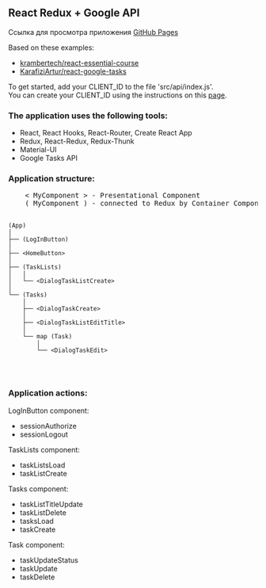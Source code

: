 <h2>React Redux + Google API</h2>
<p>
  Ссылка для просмотра приложения <a href='https://romankamlykov.github.io/react_redux_google_tasks_api_app/' target='_blank'>GitHub Pages</a>
</p>
<p>
  Based on these examples:
  <ul>
    <li>
      <a href="https://github.com/krambertech/react-essential-course/tree/master/06-real-world" target="_blank">krambertech/react-essential-course</a>
    </li>
    <li>
      <a href="https://github.com/KarafiziArtur/react-google-tasks" target="_blank">KarafiziArtur/react-google-tasks</a>
    </li>
  </ul>
</p>
<p>
  To get started, add your CLIENT_ID to the file 'src/api/index.js'. <br />
  You can create your CLIENT_ID using the instructions on this <a href="https://developers.google.com/tasks/quickstart/js">page</a>.
</p>
<p>
  <h3>The application uses the following tools:</h3>
  <ul>
    <li>
      React, React Hooks, React-Router, Create React App
    </li>
    <li>
      Redux, React-Redux, Redux-Thunk
    </li>
    <li>
      Material-UI
    </li>
    <li>
      Google Tasks API
    </li>
  </ul>
</p>
<p>
  <h3>Application structure:</h3>
  <pre>
    < MyComponent > - Presentational Component
    ( MyComponent ) - connected to Redux by Container Component

    (App)
    │
    ├── (LogInButton)
    │
    ├── <HomeButton>
    │
    ├── (TaskLists)
    │   │
    │   └── <DialogTaskListCreate>
    │
    └── (Tasks)
        │
        ├── <DialogTaskCreate>
        │
        ├── <DialogTaskListEditTitle>
        │
        └── map (Task)
            │
            └── <DialogTaskEdit>
  </pre>
</p>
<p>
  <h3>Application actions:</h3>

  LogInButton component:
  <ul>
    <li>sessionAuthorize</li>
    <li>sessionLogout</li>
  </ul>

  TaskLists component:
  <ul>
    <li>taskListsLoad</li>
    <li>taskListCreate</li>
  </ul>

  Tasks component:
  <ul>
    <li>taskListTitleUpdate</li>
    <li>taskListDelete</li>
    <li>tasksLoad</li>
    <li>taskCreate</li>
  </ul>

  Task component:
  <ul>
    <li>taskUpdateStatus</li>
    <li>taskUpdate</li>
    <li>taskDelete</li>
  </ul>
</p>